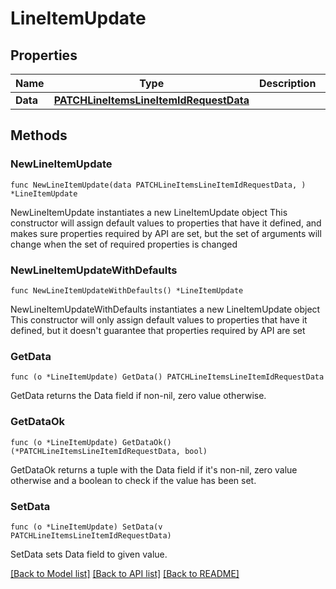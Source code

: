 # LineItemUpdate

## Properties

Name | Type | Description | Notes
------------ | ------------- | ------------- | -------------
**Data** | [**PATCHLineItemsLineItemIdRequestData**](PATCHLineItemsLineItemIdRequestData.md) |  | 

## Methods

### NewLineItemUpdate

`func NewLineItemUpdate(data PATCHLineItemsLineItemIdRequestData, ) *LineItemUpdate`

NewLineItemUpdate instantiates a new LineItemUpdate object
This constructor will assign default values to properties that have it defined,
and makes sure properties required by API are set, but the set of arguments
will change when the set of required properties is changed

### NewLineItemUpdateWithDefaults

`func NewLineItemUpdateWithDefaults() *LineItemUpdate`

NewLineItemUpdateWithDefaults instantiates a new LineItemUpdate object
This constructor will only assign default values to properties that have it defined,
but it doesn't guarantee that properties required by API are set

### GetData

`func (o *LineItemUpdate) GetData() PATCHLineItemsLineItemIdRequestData`

GetData returns the Data field if non-nil, zero value otherwise.

### GetDataOk

`func (o *LineItemUpdate) GetDataOk() (*PATCHLineItemsLineItemIdRequestData, bool)`

GetDataOk returns a tuple with the Data field if it's non-nil, zero value otherwise
and a boolean to check if the value has been set.

### SetData

`func (o *LineItemUpdate) SetData(v PATCHLineItemsLineItemIdRequestData)`

SetData sets Data field to given value.



[[Back to Model list]](../README.md#documentation-for-models) [[Back to API list]](../README.md#documentation-for-api-endpoints) [[Back to README]](../README.md)


